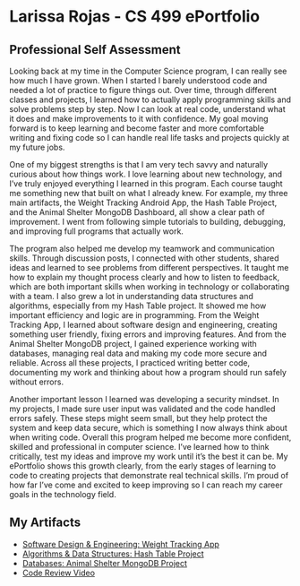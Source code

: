# **Larissa Rojas - CS 499 ePortfolio**
 
## Professional Self Assessment
Looking back at my time in the Computer Science program, I can really see how much I have grown. When I started I barely understood code and needed a lot of practice to figure things out. Over time, through different classes and projects, I learned how to actually apply programming skills and solve problems step by step. Now I can look at real code, understand what it does and make improvements to it with confidence. My goal moving forward is to keep learning and become faster and more comfortable writing and fixing code so I can handle real life tasks and projects quickly at my future jobs.

One of my biggest strengths is that I am very tech savvy and naturally curious about how things work. I love learning about new technology, and I’ve truly enjoyed everything I learned in this program. Each course taught me something new that built on what I already knew. For example, my three main artifacts, the Weight Tracking Android App, the Hash Table Project, and the Animal Shelter MongoDB Dashboard, all show a clear path of improvement. I went from following simple tutorials to building, debugging, and improving full programs that actually work.

The program also helped me develop my teamwork and communication skills. Through discussion posts, I connected with other students, shared ideas and learned to see problems from different perspectives. It taught me how to explain my thought process clearly and how to listen to feedback, which are both important skills when working in technology or collaborating with a team. I also grew a lot in understanding data structures and algorithms, especially from my Hash Table project. It showed me how important efficiency and logic are in programming. From the Weight Tracking App, I learned about software design and engineering, creating something user friendly, fixing errors and improving features. And from the Animal Shelter MongoDB project, I gained experience working with databases, managing real data and making my code more secure and reliable. Across all these projects, I practiced writing better code, documenting my work and thinking about how a program should run safely without errors.

Another important lesson I learned was developing a security mindset. In my projects, I made sure user input was validated and the code handled errors safely. These steps might seem small, but they help protect the system and keep data secure, which is something I now always think about when writing code. Overall this program helped me become more confident, skilled and professional in computer science. I’ve learned how to think critically, test my ideas and improve my work until it’s the best it can be. My ePortfolio shows this growth clearly, from the early stages of learning to code to creating projects that demonstrate real technical skills. I’m proud of how far I’ve come and excited to keep improving so I can reach my career goals in the technology field.

## My Artifacts
- [Software Design & Engineering: Weight Tracking App](./Software-Design-and-Engineering/narrative.md)
- [Algorithms & Data Structures: Hash Table Project](./Algorithms-and-Data-Structures/narrative.md/)
- [Databases: Animal Shelter MongoDB Project](./Databases/narrative.md/)
- [Code Review Video](./Code-Review/index.md/)
